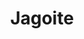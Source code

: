 ---
templateKey: blog-post
featuredpost: false
featuredimage: /assets/Jagoite.png
title: Jagoite
description: Mineral
testfield: 1098
---